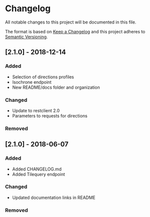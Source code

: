 # Changelog
All notable changes to this project will be documented in this file.

The format is based on [Keep a Changelog](http://keepachangelog.com/en/1.0.0/)
and this project adheres to [Semantic Versioning](http://semver.org/spec/v2.0.0.html).

## [2.1.0] - 2018-12-14
### Added
- Selection of directions profiles
- Isochrone endpoint
- New README/docs folder and organization

### Changed
- Update to restclient 2.0
- Parameters to requests for directions

### Removed

## [2.1.0] - 2018-06-07
### Added
- Added CHANGELOG.md
- Added Tilequery endpoint

### Changed
- Updated documentation links in README

### Removed

